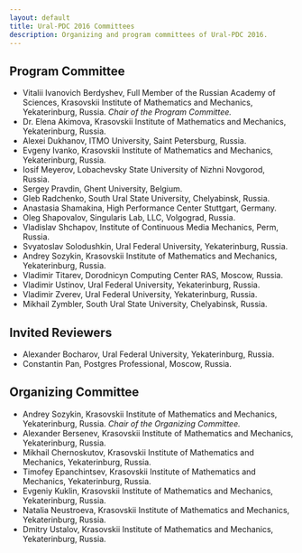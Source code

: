 ```yaml
---
layout: default
title: Ural-PDC 2016 Committees
description: Organizing and program committees of Ural-PDC 2016.
---
```


## Program Committee

* Vitalii Ivanovich Berdyshev, Full Member of the Russian Academy of Sciences, Krasovskii Institute of Mathematics and Mechanics, Yekaterinburg, Russia. *Chair of the Program Committee.*
* Dr. Elena Akimova, Krasovskii Institute of Mathematics and Mechanics, Yekaterinburg, Russia.
* Alexei Dukhanov, ITMO University, Saint Petersburg, Russia.
* Evgeny Ivanko, Krasovskii Institute of Mathematics and Mechanics, Yekaterinburg, Russia.
* Iosif Meyerov, Lobachevsky State University of Nizhni Novgorod, Russia.
* Sergey Pravdin, Ghent University, Belgium.
* Gleb Radchenko, South Ural State University, Chelyabinsk, Russia.
* Anastasia Shamakina, High Performance Center Stuttgart, Germany.
* Oleg Shapovalov, Singularis Lab, LLC, Volgograd, Russia.
* Vladislav Shchapov, Institute of Continuous Media Mechanics, Perm, Russia.
* Svyatoslav Solodushkin, Ural Federal University, Yekaterinburg, Russia.
* Andrey Sozykin, Krasovskii Institute of Mathematics and Mechanics, Yekaterinburg, Russia.
* Vladimir Titarev, Dorodnicyn Computing Center RAS, Moscow, Russia.
* Vladimir Ustinov, Ural Federal University, Yekaterinburg, Russia.
* Vladimir Zverev, Ural Federal University, Yekaterinburg, Russia.
* Mikhail Zymbler, South Ural State University, Chelyabinsk, Russia.

## Invited Reviewers

* Alexander Bocharov, Ural Federal University, Yekaterinburg, Russia.
* Constantin Pan, Postgres Professional, Moscow, Russia.

## Organizing Committee

* Andrey Sozykin, Krasovskii Institute of Mathematics and Mechanics, Yekaterinburg, Russia. *Chair of the Organizing Committee.*
* Alexander Bersenev, Krasovskii Institute of Mathematics and Mechanics, Yekaterinburg, Russia.
* Mikhail Chernoskutov, Krasovskii Institute of Mathematics and Mechanics, Yekaterinburg, Russia.
* Timofey Epanchintsev, Krasovskii Institute of Mathematics and Mechanics, Yekaterinburg, Russia.
* Evgeniy Kuklin, Krasovskii Institute of Mathematics and Mechanics, Yekaterinburg, Russia.
* Natalia Neustroeva, Krasovskii Institute of Mathematics and Mechanics, Yekaterinburg, Russia.
* Dmitry Ustalov, Krasovskii Institute of Mathematics and Mechanics, Yekaterinburg, Russia.
